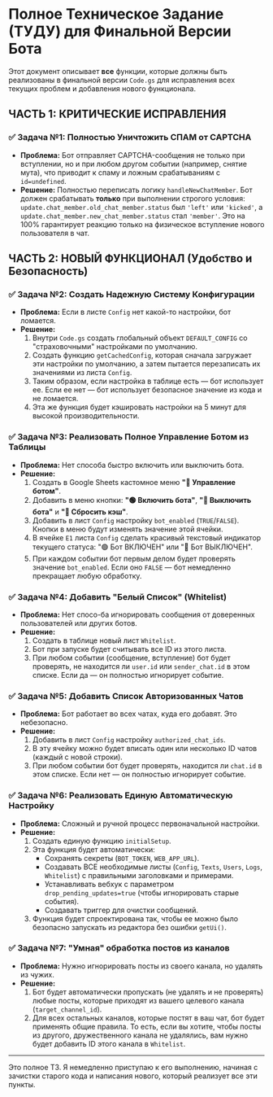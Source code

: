 # Полное Техническое Задание (ТУДУ) для Финальной Версии Бота

Этот документ описывает **все** функции, которые должны быть реализованы в финальной версии `Code.gs` для исправления всех текущих проблем и добавления нового функционала.

## ЧАСТЬ 1: КРИТИЧЕСКИЕ ИСПРАВЛЕНИЯ

### ✅ **Задача №1: Полностью Уничтожить СПАМ от CAPTCHA**
-   **Проблема:** Бот отправляет CAPTCHA-сообщения не только при вступлении, но и при любом другом событии (например, снятие мута), что приводит к спаму и ложным срабатываниям с `id=undefined`.
-   **Решение:** Полностью переписать логику `handleNewChatMember`. Бот должен срабатывать **только** при выполнении строгого условия: `update.chat_member.old_chat_member.status` был `'left'` или `'kicked'`, а `update.chat_member.new_chat_member.status` стал `'member'`. Это на 100% гарантирует реакцию только на физическое вступление нового пользователя в чат.

## ЧАСТЬ 2: НОВЫЙ ФУНКЦИОНАЛ (Удобство и Безопасность)

### ✅ **Задача №2: Создать Надежную Систему Конфигурации**
-   **Проблема:** Если в листе `Config` нет какой-то настройки, бот ломается.
-   **Решение:**
    1.  Внутри `Code.gs` создать глобальный объект `DEFAULT_CONFIG` со "страховочными" настройками по умолчанию.
    2.  Создать функцию `getCachedConfig`, которая сначала загружает эти настройки по умолчанию, а затем пытается перезаписать их значениями из листа `Config`.
    3.  Таким образом, если настройка в таблице есть — бот использует ее. Если ее нет — бот использует безопасное значение из кода и не ломается.
    4.  Эта же функция будет кэшировать настройки на 5 минут для высокой производительности.

### ✅ **Задача №3: Реализовать Полное Управление Ботом из Таблицы**
-   **Проблема:** Нет способа быстро включить или выключить бота.
-   **Решение:**
    1.  Создать в Google Sheets кастомное меню **"🤖 Управление ботом"**.
    2.  Добавить в меню кнопки: **"🟢 Включить бота"**, **"🔴 Выключить бота"** и **"🔄 Сбросить кэш"**.
    3.  Добавить в лист `Config` настройку `bot_enabled` (`TRUE`/`FALSE`). Кнопки в меню будут изменять значение этой ячейки.
    4.  В ячейке `E1` листа `Config` сделать красивый текстовый индикатор текущего статуса: "🟢 Бот ВКЛЮЧЕН" или "🔴 Бот ВЫКЛЮЧЕН".
    5.  При каждом событии бот первым делом будет проверять значение `bot_enabled`. Если оно `FALSE` — бот немедленно прекращает любую обработку.

### ✅ **Задача №4: Добавить "Белый Список" (Whitelist)**
-   **Проблема:** Нет спосо-ба игнорировать сообщения от доверенных пользователей или других ботов.
-   **Решение:**
    1.  Создать в таблице новый лист `Whitelist`.
    2.  Бот при запуске будет считывать все ID из этого листа.
    3.  При любом событии (сообщение, вступление) бот будет проверять, не находится ли `user.id` или `sender_chat.id` в этом списке. Если да — он полностью игнорирует событие.

### ✅ **Задача №5: Добавить Список Авторизованных Чатов**
-   **Проблема:** Бот работает во всех чатах, куда его добавят. Это небезопасно.
-   **Решение:**
    1.  Добавить в лист `Config` настройку `authorized_chat_ids`.
    2.  В эту ячейку можно будет вписать один или несколько ID чатов (каждый с новой строки).
    3.  При любом событии бот будет проверять, находится ли `chat.id` в этом списке. Если нет — он полностью игнорирует событие.

### ✅ **Задача №6: Реализовать Единую Автоматическую Настройку**
-   **Проблема:** Сложный и ручной процесс первоначальной настройки.
-   **Решение:**
    1.  Создать единую функцию `initialSetup`.
    2.  Эта функция будет автоматически:
        -   Сохранять секреты (`BOT_TOKEN`, `WEB_APP_URL`).
        -   Создавать ВСЕ необходимые листы (`Config`, `Texts`, `Users`, `Logs`, `Whitelist`) с правильными заголовками и примерами.
        -   Устанавливать вебхук с параметром `drop_pending_updates=true` (чтобы игнорировать старые события).
        -   Создавать триггер для очистки сообщений.
    3.  Функция будет спроектирована так, чтобы ее можно было безопасно запускать из редактора без ошибки `getUi()`.

### ✅ **Задача №7: "Умная" обработка постов из каналов**
-  **Проблема:** Нужно игнорировать посты из своего канала, но удалять из чужих.
- **Решение:**
    1. Бот будет автоматически пропускать (не удалять и не проверять) любые посты, которые приходят из вашего целевого канала (`target_channel_id`).
    2. Для всех остальных каналов, которые постят в ваш чат, бот будет применять общие правила. То есть, если вы хотите, чтобы посты из другого, дружественного канала не удалялись, вам нужно будет добавить ID этого канала в `Whitelist`.

---
Это полное ТЗ. Я немедленно приступаю к его выполнению, начиная с зачистки старого кода и написания нового, который реализует все эти пункты.

